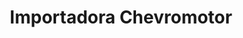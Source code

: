 ---
title: "Importadora Chevromotor"
url: /barrios-unidos/importadora-chevromotor/
shop: Autoteile
---